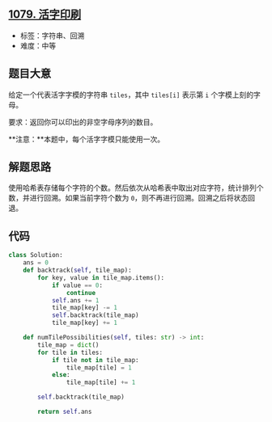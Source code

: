 ## [1079. 活字印刷](https://leetcode-cn.com/problems/letter-tile-possibilities/)

- 标签：字符串、回溯
- 难度：中等

## 题目大意

给定一个代表活字字模的字符串 `tiles`，其中 `tiles[i]` 表示第 `i` 个字模上刻的字母。

要求：返回你可以印出的非空字母序列的数目。

**注意：**本题中，每个活字字模只能使用一次。

## 解题思路

使用哈希表存储每个字符的个数。然后依次从哈希表中取出对应字符，统计排列个数，并进行回溯。如果当前字符个数为 `0`，则不再进行回溯。回溯之后将状态回退。

## 代码

```Python
class Solution:
    ans = 0
    def backtrack(self, tile_map):
        for key, value in tile_map.items():
            if value == 0:
                continue
            self.ans += 1
            tile_map[key] -= 1
            self.backtrack(tile_map)
            tile_map[key] += 1

    def numTilePossibilities(self, tiles: str) -> int:
        tile_map = dict()
        for tile in tiles:
            if tile not in tile_map:
                tile_map[tile] = 1
            else:
                tile_map[tile] += 1

        self.backtrack(tile_map)

        return self.ans
```

